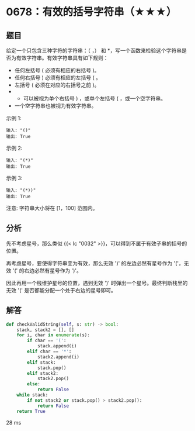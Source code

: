 # 0678：有效的括号字符串（★★★）


## 题目

给定一个只包含三种字符的字符串：（ ，） 和 *，写一个函数来检验这个字符串是否为有效字符串。有效字符串具有如下规则：
- 任何左括号 ( 必须有相应的右括号 )。
- 任何右括号 ) 必须有相应的左括号 ( 。
- 左括号 ( 必须在对应的右括号之前 )。
- * 可以被视为单个右括号 ) ，或单个左括号 ( ，或一个空字符串。
- 一个空字符串也被视为有效字符串。

示例 1:

    输入: "()"
    输出: True

示例 2:

    输入: "(*)"
    输出: True

示例 3:

    输入: "(*))"
    输出: True

注意: 字符串大小将在 [1，100] 范围内。
	 
## 分析

先不考虑星号，那么类似 {{< lc "0032" >}}，可以得到不属于有效子串的括号的位置。

再考虑星号，要使得字符串变为有效，那么无效 ')' 的左边必然有星号作为 '('，无效 '(' 的右边必然有星号作为 ')'。

因此再用一个栈维护星号的位置，遇到无效 ')' 时弹出一个星号。最终判断栈里的无效 '(' 是否都能分配一个处于右边的星号即可。
	

## 解答

```python
def checkValidString(self, s: str) -> bool:
    stack, stack2 = [], []
    for i, char in enumerate(s):
        if char == '(':
            stack.append(i)
        elif char == '*':
            stack2.append(i)
        elif stack:
            stack.pop()
        elif stack2:
            stack2.pop()
        else:
            return False
    while stack:
        if not stack2 or stack.pop() > stack2.pop():
            return False
    return True
```
28 ms

